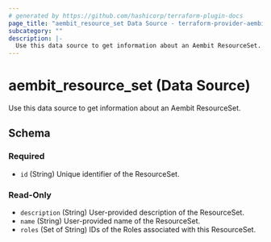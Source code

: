 ```yaml
---
# generated by https://github.com/hashicorp/terraform-plugin-docs
page_title: "aembit_resource_set Data Source - terraform-provider-aembit"
subcategory: ""
description: |-
  Use this data source to get information about an Aembit ResourceSet.
---
```


# aembit_resource_set (Data Source)

Use this data source to get information about an Aembit ResourceSet.



<!-- schema generated by tfplugindocs -->
## Schema

### Required

- `id` (String) Unique identifier of the ResourceSet.

### Read-Only

- `description` (String) User-provided description of the ResourceSet.
- `name` (String) User-provided name of the ResourceSet.
- `roles` (Set of String) IDs of the Roles associated with this ResourceSet.
